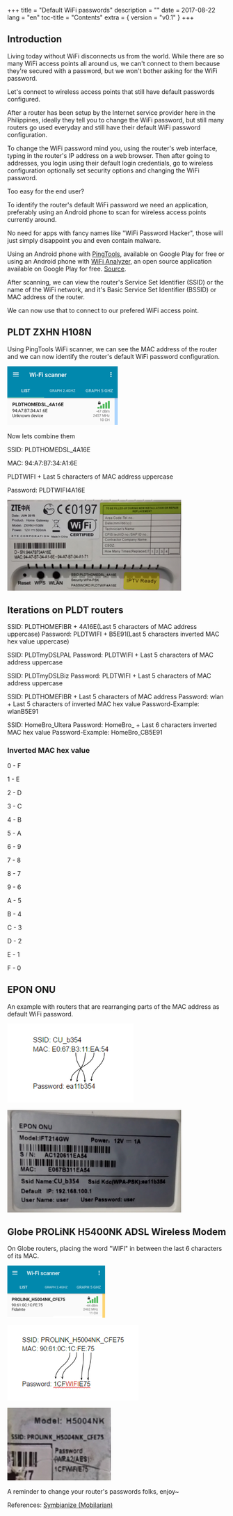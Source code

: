 +++
title = "Default WiFi passwords"
description = ""
date = 2017-08-22
lang = "en"
toc-title = "Contents"
extra = { version = "v0.1" }
+++

## Introduction

Living today without WiFi disconnects us from the world. While there are so many WiFi access points all around us, we can't connect to them because they're secured with a password, but we won't bother asking for the WiFi password.

Let's connect to wireless access points that still have default passwords configured.

After a router has been setup by the Internet service provider here in the Philippines, ideally they tell you to change the WiFi password, but still many routers go used everyday and still have their default WiFi password configuration.

To change the WiFi password mind you, using the router's web interface, typing in the router's IP address on a web browser. Then after going to addresses, you login using their default login credentials, go to wireless configuration optionally set security options and changing the WiFi password.

Too easy for the end user?

To identify the router's default WiFi password we need an application, preferably using an Android phone to scan for wireless access points currently around.

No need for apps with fancy names like "WiFi Password Hacker", those will just simply disappoint you and even contain malware.

Using an Android phone with [PingTools](https://play.google.com/store/apps/details?id=ua.com.streamsoft.pingtools), available on Google Play for free or using an Android phone with [WiFi Analyzer](https://play.google.com/store/apps/details?id=com.vrem.wifianalyzer), an open source application available on Google Play for free. [Source](https://github.com/VREMSoftwareDevelopment/WiFiAnalyzer).

After scanning, we can view the router's Service Set Identifier (SSID) or the name of the WiFi network, and it's Basic Service Set Identifier (BSSID) or MAC address of the router.

We can now use that to connect to our prefered WiFi access point.

## PLDT ZXHN H108N

Using PingTools WiFi scanner, we can see the MAC address of the router and we can now identify the router's default WiFi password configuration.

![](01.png)

Now lets combine them 

SSID: PLDTHOMEDSL_4A16E

MAC: 94:A7:B7:34:A1:6E

PLDTWIFI + Last 5 characters of MAC address uppercase

Password: PLDTWIFI4A16E

![](02.png)	

## Iterations on PLDT routers

SSID: PLDTHOMEFIBR + 4A16E(Last 5 characters of MAC address uppercase)
Password: PLDTWIFI + B5E91(Last 5 characters inverted MAC hex value uppercase)

SSID: PLDTmyDSLPAL
Password: PLDTWIFI + Last 5 characters of MAC address uppercase

SSID: PLDTmyDSLBiz
Password: PLDTWIFI + Last 5 characters of MAC address uppercase

SSID: PLDTHOMEFIBR + Last 5 characters of MAC address
Password: wlan + Last 5 characters of inverted MAC hex value
Password-Example: wlanB5E91

SSID: HomeBro_Ultera
Password: HomeBro_ + Last 6 characters inverted MAC hex value 
Password-Example: HomeBro_CB5E91

### Inverted MAC hex value

0 - F

1 - E

2 - D

3 - C

4 - B

5 - A

6 - 9

7 - 8

8 - 7

9 - 6

A - 5

B - 4

C - 3

D - 2

E - 1

F - 0

## EPON ONU

An example with routers that are rearranging parts of the MAC address as default WiFi password.

![](03.png)

![](04.png)

## Globe PROLiNK H5400NK ADSL Wireless Modem

On Globe routers, placing the word "WIFI" in between the last 6 characters of its MAC.

![](05.png)

![](06.png)

![](07.png)

A reminder to change your router's passwords folks, enjoy~

References: [Symbianize (Mobilarian)](https://www.mobilarian.com/showthread.php?t=1255249&p=20734036&viewfull=1#post20734036)